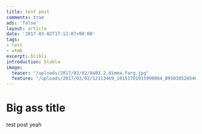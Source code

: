 ```yaml
---
title: test post
comments: true
ads: 'false'
layout: article
date: '2017-03-02T17:12:07+00:00'
tags:
- test
- utmb
excerpt: blibli
introduction: blabla
image:
  teaser: "/uploads/2017/03/02/0403.2.dimma.farg.jpg"
  feature: "/uploads/2017/03/02/12113469_10153701015998064_8950385265405142157_o.jpg"
---
```

# Big ass title

test post yeah